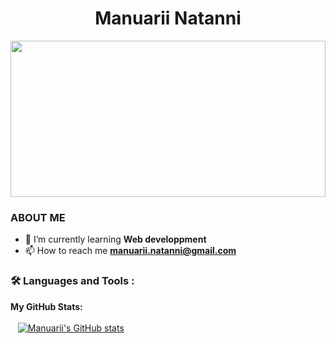 <h1 align="center" >Manuarii Natanni</h1>
<div id="header" align="center">
  <img src="https://media.giphy.com/media/NHvv0Bo3oGq1eTBDd1/giphy.gif" width="100%" height="250"/>
</div>

### ABOUT ME
- 🌱 I’m currently learning **Web developpment**
- 📫 How to reach me **manuarii.natanni@gmail.com**

### :hammer_and_wrench: Languages and Tools :




<strong>My GitHub Stats:</strong><br><br>
&nbsp;&nbsp;
[![Manuarii's GitHub stats](https://github-readme-stats.vercel.app/api?username=ntmanua&show_icons=true&theme=tokyonight)](https://github.com/anuraghazra/github-readme-stats)
